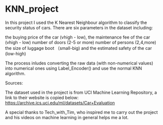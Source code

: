 # KNN_project
In this project I used the K Nearest Neighbour algorithm to classify the security status of cars. 
There are six parameters in the dataset including:

the buying price of the car (vhigh - low), 
the maintenance fee of the car (vhigh - low)
number of doors (2-5 or more)
number of persons (2,4,more)
the size of luggage boot （small-big)
and the estimated safety of the car (low-high)

The process inludes converting the raw data (with non-numerical values) into numerical ones using Label_Encoder()
and use the normal KNN algorithm.


Sources:

The dataset used in the project is from UCI Machine Learning Repository, a link to their website is copied below:
https://archive.ics.uci.edu/ml/datasets/Car+Evaluation

A special thanks to Tech_with_Tim, who inspired me to carry out the project and his videos on machine learning
in general helps me a lot.
